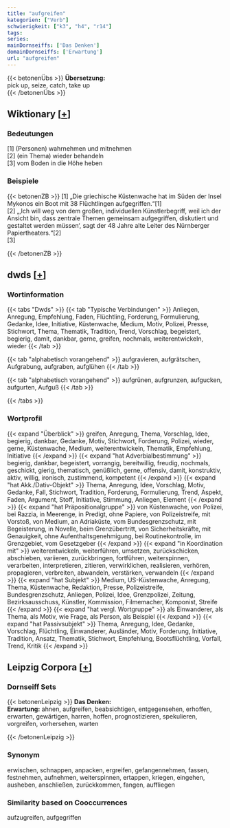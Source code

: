 ```yaml
---
title: "aufgreifen"
kategorien: ["Verb"]
schwierigkeit: ["k3", "h4", "r14"]
tags:
series:
mainDornseiffs: ['Das Denken']
domainDornseiffs: ['Erwartung']
url: "aufgreifen"
---
```


{{< betonenÜbs >}}
**Übersetzung:**  
pick up, seize, catch, take up  
{{< /betonenÜbs >}}

## Wiktionary [[+](https://de.wiktionary.org/wiki/aufgreifen)]

### Bedeutungen
[1] (Personen) wahrnehmen und mitnehmen  
[2] (ein Thema) wieder behandeln  
[3] vom Boden in die Höhe heben  

### Beispiele
{{< betonenZB >}}
[1] „Die griechische Küstenwache hat im Süden der Insel Mykonos ein Boot mit 38 Flüchtlingen aufgegriffen.“[1]  
[2] „‚Ich will weg von dem großen, individuellen Künstlerbegriff, weil ich der Ansicht bin, dass zentrale Themen gemeinsam aufgegriffen, diskutiert und gestaltet werden müssen‘, sagt der 48 Jahre alte Leiter des Nürnberger Papiertheaters.“[2]  
[3]  

{{< /betonenZB >}}


## dwds [[+](https://www.dwds.de/wb/aufgreifen)]

### Wortinformation
{{< tabs "Dwds" >}}
{{< tab "Typische Verbindungen" >}}
Anliegen, Anregung, Empfehlung, Faden, Flüchtling, Forderung, Formulierung, Gedanke, Idee, Initiative, Küstenwache, Medium, Motiv, Polizei, Presse, Stichwort, Thema, Thematik, Tradition, Trend, Vorschlag, begeistert, begierig, damit, dankbar, gerne, greifen, nochmals, weiterentwickeln, wieder
{{< /tab >}}

{{< tab "alphabetisch vorangehend" >}}
aufgravieren, aufgrätschen, Aufgrabung, aufgraben, aufglühen
{{< /tab >}}

{{< tab "alphabetisch vorangehend" >}}
aufgrünen, aufgrunzen, aufgucken, aufgurten, Aufguß
{{< /tab >}}

{{< /tabs >}}

### Wortprofil
{{< expand "Überblick" >}} greifen, Anregung, Thema, Vorschlag, Idee, begierig, dankbar, Gedanke, Motiv, Stichwort, Forderung, Polizei, wieder, gerne, Küstenwache, Medium, weiterentwickeln, Thematik, Empfehlung, Initiative {{< /expand >}}
{{< expand "hat Adverbialbestimmung" >}} begierig, dankbar, begeistert, vorrangig, bereitwillig, freudig, nochmals, geschickt, gierig, thematisch, genüßlich, gerne, offensiv, damit, konstruktiv, aktiv, willig, ironisch, zustimmend, kompetent {{< /expand >}}
{{< expand "hat Akk./Dativ-Objekt" >}} Thema, Anregung, Idee, Vorschlag, Motiv, Gedanke, Fall, Stichwort, Tradition, Forderung, Formulierung, Trend, Aspekt, Faden, Argument, Stoff, Initiative, Stimmung, Anliegen, Element {{< /expand >}}
{{< expand "hat Präpositionalgruppe" >}} von Küstenwache, von Polizei, bei Razzia, in Meerenge, in Predigt, ohne Papiere, von Polizeistreife, mit Vorstoß, von Medium, an Adriaküste, vom Bundesgrenzschutz, mit Begeisterung, in Novelle, beim Grenzübertritt, von Sicherheitskräfte, mit Genauigkeit, ohne Aufenthaltsgenehmigung, bei Routinekontrolle, im Grenzgebiet, vom Gesetzgeber {{< /expand >}}
{{< expand "in Koordination mit" >}} weiterentwickeln, weiterführen, umsetzen, zurückschicken, abschieben, variieren, zurückbringen, fortführen, weiterspinnen, verarbeiten, interpretieren, zitieren, verwirklichen, realisieren, verhören, propagieren, verbreiten, abwandeln, verstärken, verwandeln {{< /expand >}}
{{< expand "hat Subjekt" >}} Medium, US-Küstenwache, Anregung, Thema, Küstenwache, Redaktion, Presse, Polizeistreife, Bundesgrenzschutz, Anliegen, Polizei, Idee, Grenzpolizei, Zeitung, Bezirksausschuss, Künstler, Kommission, Filmemacher, Komponist, Streife {{< /expand >}}
{{< expand "hat vergl. Wortgruppe" >}} als Einwanderer, als Thema, als Motiv, wie Frage, als Person, als Beispiel {{< /expand >}}
{{< expand "hat Passivsubjekt" >}} Thema, Anregung, Idee, Gedanke, Vorschlag, Flüchtling, Einwanderer, Ausländer, Motiv, Forderung, Initiative, Tradition, Ansatz, Thematik, Stichwort, Empfehlung, Bootsflüchtling, Vorfall, Trend, Kritik {{< /expand >}}

## Leipzig Corpora [[+](https://corpora.uni-leipzig.de/en/res?word=aufgreifen&corpusId=deu_newscrawl-public_2018)]

### Dornseiff Sets
{{< betonenLeipzig >}}
**Das Denken:**  
**Erwartung:** ahnen, aufgreifen, beabsichtigen, entgegensehen, erhoffen, erwarten, gewärtigen, harren, hoffen, prognostizieren, spekulieren, vorgreifen, vorhersehen, warten  

{{< /betonenLeipzig >}}

### Synonym
erwischen, schnappen, anpacken, ergreifen, gefangennehmen, fassen, festnehmen, aufnehmen, weiterspinnen, ertappen, kriegen, eingehen, ausheben, anschließen, zurückkommen, fangen, auffliegen


### Similarity based on Cooccurrences
aufzugreifen, aufgegriffen

